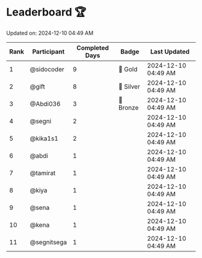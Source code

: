 # Leaderboard 🏆

Updated on: 2024-12-10 04:49 AM

| Rank | Participant       | Completed Days | Badge      | Last Updated         |
|------|-------------------|----------------|------------|----------------------|
| 1    | @sidocoder        | 9              | 🏅 Gold     | 2024-12-10 04:49 AM |
| 2    | @gift             | 8              | 🥈 Silver   | 2024-12-10 04:49 AM |
| 3    | @Abdi036          | 3              | 🥉 Bronze   | 2024-12-10 04:49 AM |
| 4    | @segni            | 2              |            | 2024-12-10 04:49 AM |
| 5    | @kika1s1          | 2              |            | 2024-12-10 04:49 AM |
| 6    | @abdi             | 1              |            | 2024-12-10 04:49 AM |
| 7    | @tamirat          | 1              |            | 2024-12-10 04:49 AM |
| 8    | @kiya             | 1              |            | 2024-12-10 04:49 AM |
| 9    | @sena             | 1              |            | 2024-12-10 04:49 AM |
| 10   | @kena             | 1              |            | 2024-12-10 04:49 AM |
| 11   | @segnitsega       | 1              |            | 2024-12-10 04:49 AM |

